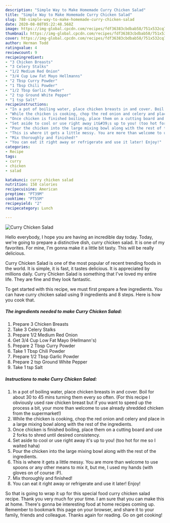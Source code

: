 ```yaml
---
description: "Simple Way to Make Homemade Curry Chicken Salad"
title: "Simple Way to Make Homemade Curry Chicken Salad"
slug: 788-simple-way-to-make-homemade-curry-chicken-salad
date: 2020-08-08T05:22:48.568Z
image: https://img-global.cpcdn.com/recipes/fdf36383cbdbab58/751x532cq70/curry-chicken-salad-recipe-main-photo.jpg
thumbnail: https://img-global.cpcdn.com/recipes/fdf36383cbdbab58/751x532cq70/curry-chicken-salad-recipe-main-photo.jpg
cover: https://img-global.cpcdn.com/recipes/fdf36383cbdbab58/751x532cq70/curry-chicken-salad-recipe-main-photo.jpg
author: Herman Todd
ratingvalue: 4
reviewcount: 9
recipeingredient:
- "3 Chicken Breasts"
- "3 Celery Stalks"
- "1/2 Medium Red Onion"
- "3/4 Cup Low Fat Mayo Hellmanns"
- "2 Tbsp Curry Powder"
- "1 Tbsp Chili Powder"
- "1/2 Tbsp Garlic Powder"
- "2 tsp Ground White Pepper"
- "1 tsp Salt"
recipeinstructions:
- "In a pot of boiling water, place chicken breasts in and cover. Boil for about 30 to 45 mins turning them every so often. (For this recipe I obviously used raw chicken breast but if you want to speed up the process a bit, your more than welcome to use already shredded chicken from the supermarket!)"
- "While the chicken is cooking, chop the red onion and celery and place in a large mixing bowl along with the rest of the ingredients."
- "Once chicken is finished boiling, place them on a cutting board and use 2 forks to shred until desired consistency."
- "Set aside to cool or use right away it&#39;s up to you! (too hot for me so I waited haha)"
- "Pour the chicken into the large mixing bowl along with the rest of the ingredients."
- "This is where it gets a little messy. You are more than welcome to use spoons or any other means to mix it, but me, I used my hands (with gloves on of course :P)."
- "Mix thoroughly and finished!"
- "You can eat it right away or refrigerate and use it later! Enjoy!"
categories:
- Recipe
tags:
- curry
- chicken
- salad

katakunci: curry chicken salad 
nutrition: 158 calories
recipecuisine: American
preptime: "PT39M"
cooktime: "PT55M"
recipeyield: "2"
recipecategory: Lunch

---
```



![Curry Chicken Salad](https://img-global.cpcdn.com/recipes/fdf36383cbdbab58/751x532cq70/curry-chicken-salad-recipe-main-photo.jpg)

Hello everybody, I hope you are having an incredible day today. Today, we're going to prepare a distinctive dish, curry chicken salad. It is one of my favorites. For mine, I'm gonna make it a little bit tasty. This will be really delicious.

Curry Chicken Salad is one of the most popular of recent trending foods in the world. It is simple, it is fast, it tastes delicious. It is appreciated by millions daily. Curry Chicken Salad is something that I've loved my entire life. They are fine and they look fantastic.




To get started with this recipe, we must first prepare a few ingredients. You can have curry chicken salad using 9 ingredients and 8 steps. Here is how you cook that.

<!--inarticleads1-->

##### The ingredients needed to make Curry Chicken Salad:

1. Prepare 3 Chicken Breasts
1. Take 3 Celery Stalks
1. Prepare 1/2 Medium Red Onion
1. Get 3/4 Cup Low Fat Mayo (Hellmann&#39;s)
1. Prepare 2 Tbsp Curry Powder
1. Take 1 Tbsp Chili Powder
1. Prepare 1/2 Tbsp Garlic Powder
1. Prepare 2 tsp Ground White Pepper
1. Take 1 tsp Salt




<!--inarticleads2-->

##### Instructions to make Curry Chicken Salad:

1. In a pot of boiling water, place chicken breasts in and cover. Boil for about 30 to 45 mins turning them every so often. (For this recipe I obviously used raw chicken breast but if you want to speed up the process a bit, your more than welcome to use already shredded chicken from the supermarket!)
1. While the chicken is cooking, chop the red onion and celery and place in a large mixing bowl along with the rest of the ingredients.
1. Once chicken is finished boiling, place them on a cutting board and use 2 forks to shred until desired consistency.
1. Set aside to cool or use right away it&#39;s up to you! (too hot for me so I waited haha)
1. Pour the chicken into the large mixing bowl along with the rest of the ingredients.
1. This is where it gets a little messy. You are more than welcome to use spoons or any other means to mix it, but me, I used my hands (with gloves on of course :P).
1. Mix thoroughly and finished!
1. You can eat it right away or refrigerate and use it later! Enjoy!




So that is going to wrap it up for this special food curry chicken salad recipe. Thank you very much for your time. I am sure that you can make this at home. There's gonna be interesting food at home recipes coming up. Remember to bookmark this page on your browser, and share it to your family, friends and colleague. Thanks again for reading. Go on get cooking!
